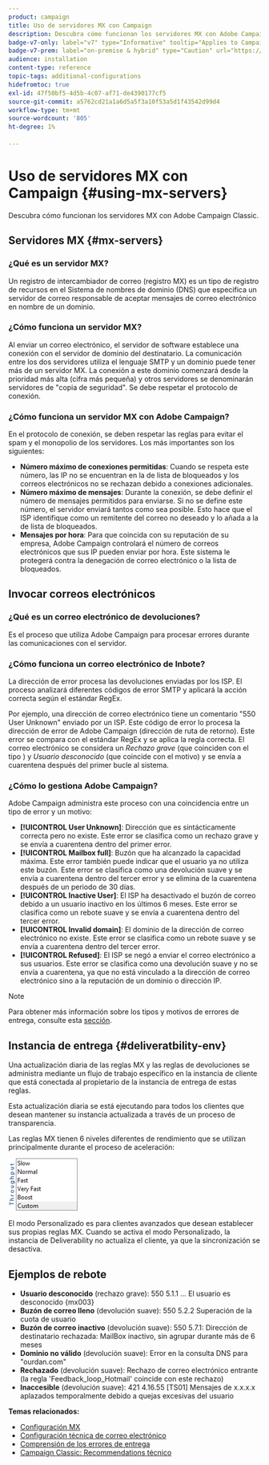 ```yaml
---
product: campaign
title: Uso de servidores MX con Campaign
description: Descubra cómo funcionan los servidores MX con Adobe Campaign Classic
badge-v7-only: label="v7" type="Informative" tooltip="Applies to Campaign Classic v7 only"
badge-v7-prem: label="on-premise & hybrid" type="Caution" url="https://experienceleague.adobe.com/docs/campaign-classic/using/installing-campaign-classic/architecture-and-hosting-models/hosting-models-lp/hosting-models.html?lang=en" tooltip="Applies to on-premise and hybrid deployments only"
audience: installation
content-type: reference
topic-tags: additional-configurations
hidefromtoc: true
exl-id: 47f50bf5-4d5b-4c07-af71-de4390177cf5
source-git-commit: a5762cd21a1a6d5a5f3a10f53a5d1f43542d99d4
workflow-type: tm+mt
source-wordcount: '805'
ht-degree: 1%

---
```


# Uso de servidores MX con Campaign {#using-mx-servers}



Descubra cómo funcionan los servidores MX con Adobe Campaign Classic.

## Servidores MX {#mx-servers}

### ¿Qué es un servidor MX?

Un registro de intercambiador de correo (registro MX) es un tipo de registro de recursos en el Sistema de nombres de dominio (DNS) que especifica un servidor de correo responsable de aceptar mensajes de correo electrónico en nombre de un dominio.

### ¿Cómo funciona un servidor MX?

Al enviar un correo electrónico, el servidor de software establece una conexión con el servidor de dominio del destinatario. La comunicación entre los dos servidores utiliza el lenguaje SMTP y un dominio puede tener más de un servidor MX. La conexión a este dominio comenzará desde la prioridad más alta (cifra más pequeña) y otros servidores se denominarán servidores de &quot;copia de seguridad&quot;. Se debe respetar el protocolo de conexión.

### ¿Cómo funciona un servidor MX con Adobe Campaign?

En el protocolo de conexión, se deben respetar las reglas para evitar el spam y el monopolio de los servidores. Los más importantes son los siguientes:

* **Número máximo de conexiones permitidas**: Cuando se respeta este número, las IP no se encuentran en la  de lista de bloqueados y los correos electrónicos no se rechazan debido a conexiones adicionales.
* **Número máximo de mensajes**: Durante la conexión, se debe definir el número de mensajes permitidos para enviarse. Si no se define este número, el servidor enviará tantos como sea posible. Esto hace que el ISP identifique como un remitente del correo no deseado y lo añada a la  de lista de bloqueados.
* **Mensajes por hora**: Para que coincida con su reputación de su empresa, Adobe Campaign controlará el número de correos electrónicos que sus IP pueden enviar por hora. Este sistema le protegerá contra la denegación de correo electrónico o la  lista de bloqueados.

## Invocar correos electrónicos

### ¿Qué es un correo electrónico de devoluciones?

Es el proceso que utiliza Adobe Campaign para procesar errores durante las comunicaciones con el servidor.

### ¿Cómo funciona un correo electrónico de Inbote?

La dirección de error procesa las devoluciones enviadas por los ISP. El proceso analizará diferentes códigos de error SMTP y aplicará la acción correcta según el estándar RegEx.

Por ejemplo, una dirección de correo electrónico tiene un comentario &quot;550 User Unknown&quot; enviado por un ISP. Este código de error lo procesa la dirección de error de Adobe Campaign (dirección de ruta de retorno). Este error se compara con el estándar RegEx y se aplica la regla correcta. El correo electrónico se considera un *Rechazo grave* (que coinciden con el tipo ) y *Usuario desconocido* (que coincide con el motivo) y se envía a cuarentena después del primer bucle al sistema.

### ¿Cómo lo gestiona Adobe Campaign?

Adobe Campaign administra este proceso con una coincidencia entre un tipo de error y un motivo:

* **[!UICONTROL User Unknown]**: Dirección que es sintácticamente correcta pero no existe. Este error se clasifica como un rechazo grave y se envía a cuarentena dentro del primer error.
* **[!UICONTROL Mailbox full]**: Buzón que ha alcanzado la capacidad máxima. Este error también puede indicar que el usuario ya no utiliza este buzón. Este error se clasifica como una devolución suave y se envía a cuarentena dentro del tercer error y se elimina de la cuarentena después de un periodo de 30 días.
* **[!UICONTROL Inactive User]**: El ISP ha desactivado el buzón de correo debido a un usuario inactivo en los últimos 6 meses. Este error se clasifica como un rebote suave y se envía a cuarentena dentro del tercer error.
* **[!UICONTROL Invalid domain]**: El dominio de la dirección de correo electrónico no existe. Este error se clasifica como un rebote suave y se envía a cuarentena dentro del tercer error.
* **[!UICONTROL Refused]**: El ISP se negó a enviar el correo electrónico a sus usuarios. Este error se clasifica como una devolución suave y no se envía a cuarentena, ya que no está vinculado a la dirección de correo electrónico sino a la reputación de un dominio o dirección IP.

>[!NOTE]
>
>Para obtener más información sobre los tipos y motivos de errores de entrega, consulte esta [sección](../../delivery/using/understanding-delivery-failures.md#delivery-failure-types-and-reasons).

## Instancia de entrega {#deliveratbility-env}

Una actualización diaria de las reglas MX y las reglas de devoluciones se administra mediante un flujo de trabajo específico en la instancia de cliente que está conectada al propietario de la instancia de entrega de estas reglas.

Esta actualización diaria se está ejecutando para todos los clientes que desean mantener su instancia actualizada a través de un proceso de transparencia.

Las reglas MX tienen 6 niveles diferentes de rendimiento que se utilizan principalmente durante el proceso de aceleración:

![](assets/mx-rules-throughput.png)

El modo Personalizado es para clientes avanzados que desean establecer sus propias reglas MX. Cuando se activa el modo Personalizado, la instancia de Deliverability no actualiza el cliente, ya que la sincronización se desactiva.

## Ejemplos de rebote

* **Usuario desconocido** (rechazo grave): 550 5.1.1 ... El usuario es desconocido {mx003}
* **Buzón de correo lleno** (devolución suave): 550 5.2.2 Superación de la cuota de usuario
* **Buzón de correo inactivo** (devolución suave): 550 5.7.1: Dirección de destinatario rechazada: MailBox inactivo, sin agrupar durante más de 6 meses
* **Dominio no válido** (devolución suave): Error en la consulta DNS para &quot;ourdan.com&quot;
* **Rechazado** (devolución suave): Rechazo de correo electrónico entrante (la regla &#39;Feedback_loop_Hotmail&#39; coincide con este rechazo)
* **Inaccesible** (devolución suave): 421 4.16.55 [TS01] Mensajes de x.x.x.x aplazados temporalmente debido a quejas excesivas del usuario

**Temas relacionados:**
* [Configuración MX](../../installation/using/email-deliverability.md#mx-configuration)
* [Configuración técnica de correo electrónico](../../installation/using/email-deliverability.md)
* [Comprensión de los errores de entrega](../../delivery/using/understanding-delivery-failures.md)
* [Campaign Classic: Recommendations técnico](https://experienceleague.adobe.com/docs/deliverability-learn/deliverability-best-practice-guide/additional-resources/campaign/acc-technical-recommendations.html)
